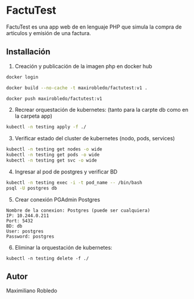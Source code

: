 # FactuTest

FactuTest es una app web de en lenguaje PHP que simula la compra de articulos y emisión de una factura.

## Installación

1. Creación y publicación de la imagen php en docker hub
``` bash
docker login

docker build --no-cache -t maxirobledo/factutest:v1 .

docker push maxirobledo/factutest:v1
```

2. Recrear orquestación de kubernetes: (tanto para la carpte db como en la carpeta app)
```bash
kubectl -n testing apply -f ./
```

3. Verificar estado del cluster de kubernetes (nodo, pods, services)
```bash
kubectl -n testing get nodes -o wide
kubectl -n testing get pods -o wide
kubectl -n testing get svc -o wide
```

4. Ingresar al pod de postgres y verificar BD
```bash
kubectl -n testing exec -i -t pod_name -- /bin/bash
psql -U postgres db
```

5. Crear conexión PGAdmin Postgres
```
Nombre de la conexion: Postgres (puede ser cualquiera)
IP: 10.244.0.211
Port: 5432
BD: db
User: postgres
Password: postgres
```

6. Eliminar la orquestación de kubernetes:
```
kubectl -n testing delete -f ./
```
## Autor
Maximiliano Robledo